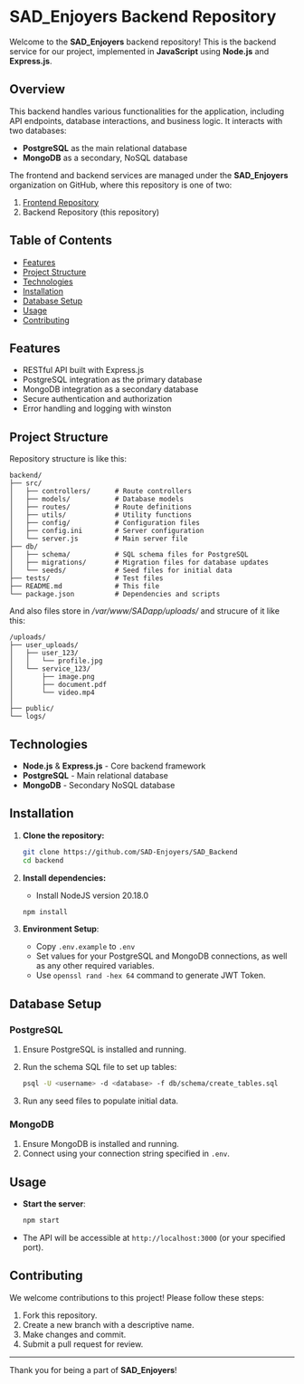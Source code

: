 # SAD_Enjoyers Backend Repository

Welcome to the **SAD_Enjoyers** backend repository! This is the backend service for our project, implemented in **JavaScript** using **Node.js** and **Express.js**.

## Overview

This backend handles various functionalities for the application, including API endpoints, database interactions, and business logic. It interacts with two databases:
- **PostgreSQL** as the main relational database
- **MongoDB** as a secondary, NoSQL database

The frontend and backend services are managed under the **SAD_Enjoyers** organization on GitHub, where this repository is one of two:
1. [Frontend Repository](https://github.com/SAD-Enjoyers/SAD_Frontend)
2. Backend Repository (this repository)

## Table of Contents

- [Features](#features)
- [Project Structure](#project-structure)
- [Technologies](#technologies)
- [Installation](#installation)
- [Database Setup](#database-setup)
- [Usage](#usage)
- [Contributing](#contributing)

## Features

- RESTful API built with Express.js
- PostgreSQL integration as the primary database
- MongoDB integration as a secondary database
- Secure authentication and authorization
- Error handling and logging with winston

## Project Structure

Repository structure is like this:

```
backend/
├── src/
│   ├── controllers/      # Route controllers
│   ├── models/           # Database models
│   ├── routes/           # Route definitions
│   ├── utils/            # Utility functions
│   ├── config/           # Configuration files
│   ├── config.ini        # Server configuration
│   └── server.js         # Main server file
├── db/
│   ├── schema/           # SQL schema files for PostgreSQL
│   ├── migrations/       # Migration files for database updates
│   └── seeds/            # Seed files for initial data
├── tests/                # Test files
├── README.md             # This file
└── package.json          # Dependencies and scripts
```

And also files store in */var/www/SADapp/uploads/* and strucure of it like this:

```
/uploads/
├── user_uploads/          
│   ├── user_123/
│   │   └── profile.jpg
│   └── service_123/
│       ├── image.png
│       ├── document.pdf
│       └── video.mp4
│
├── public/
└── logs/
```

## Technologies

- **Node.js** & **Express.js** - Core backend framework
- **PostgreSQL** - Main relational database
- **MongoDB** - Secondary NoSQL database

## Installation

1. **Clone the repository:**

   ```bash
   git clone https://github.com/SAD-Enjoyers/SAD_Backend
   cd backend
   ```

2. **Install dependencies:**
   - Install NodeJS version 20.18.0

   ```bash
   npm install
   ```

3. **Environment Setup**:
   - Copy `.env.example` to `.env`
   - Set values for your PostgreSQL and MongoDB connections, as well as any other required variables.
   - Use `openssl rand -hex 64` command to generate JWT Token.

## Database Setup

### PostgreSQL
1. Ensure PostgreSQL is installed and running.
2. Run the schema SQL file to set up tables:

   ```bash
   psql -U <username> -d <database> -f db/schema/create_tables.sql
   ```

3. Run any seed files to populate initial data.

### MongoDB
1. Ensure MongoDB is installed and running.
2. Connect using your connection string specified in `.env`.

## Usage

- **Start the server**:

  ```bash
  npm start
  ```

- The API will be accessible at `http://localhost:3000` (or your specified port).

## Contributing

We welcome contributions to this project! Please follow these steps:

1. Fork this repository.
2. Create a new branch with a descriptive name.
3. Make changes and commit.
4. Submit a pull request for review.

---

Thank you for being a part of **SAD_Enjoyers**!
